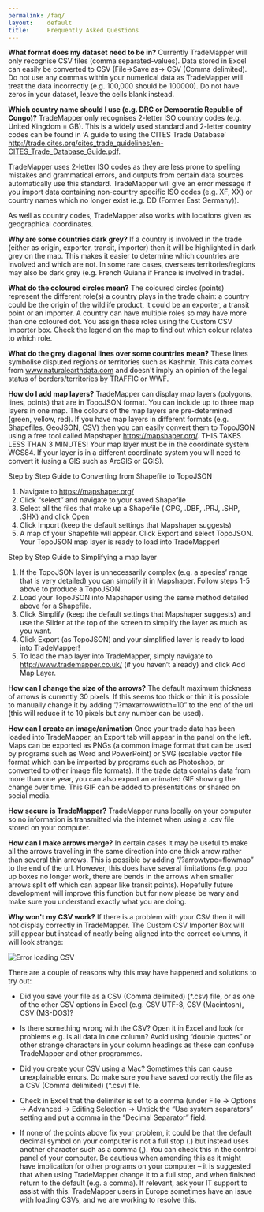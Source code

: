 ```yaml
---
permalink: /faq/
layout:    default
title:     Frequently Asked Questions
---
```


__What format does my dataset need to be in?__
   Currently TradeMapper will only recognise CSV files (comma separated-values). Data stored in Excel can easily be converted to CSV (File->Save as-> CSV (Comma delimited). Do not use any commas within your numerical data as TradeMapper will treat the data incorrectly (e.g. 100,000 should be 100000). Do not have zeros in your dataset, leave the cells blank instead.

__Which country name should I use (e.g. DRC or Democratic Republic of Congo)?__
   TradeMapper only recognises 2-letter ISO country codes (e.g. United Kingdom = GB). This is a widely used standard and 2-letter country codes can be found in ‘A guide to using the CITES Trade Database’ http://trade.cites.org/cites_trade_guidelines/en-CITES_Trade_Database_Guide.pdf.

TradeMapper uses 2-letter ISO codes as they are less prone to spelling mistakes and grammatical errors, and outputs from certain data sources automatically use this standard. TradeMapper will give an error message if you import data containing non-country specific ISO codes (e.g. XF, XX) or country names which no longer exist (e.g. DD (Former East Germany)).

As well as country codes, TradeMapper also works with locations given as geographical coordinates.

__Why are some countries dark grey?__
If a country is involved in the trade (either as origin, exporter, transit, importer) then it will be highlighted in dark grey on the map. This makes it easier to determine which countries are involved and which are not. In some rare cases, overseas territories/regions may also be dark grey (e.g. French Guiana if France is involved in trade).

__What do the coloured circles mean?__
The coloured circles (points) represent the different role(s) a country plays in the trade chain: a country could be the origin of the wildlife product, it could be an exporter, a transit point or an importer. A country can have multiple roles so may have more than one coloured dot. You assign these roles using the Custom CSV Importer box. Check the legend on the map to find out which colour relates to which role.

__What do the grey diagonal lines over some countries mean?__
These lines symbolise disputed regions or territories such as Kashmir. This data comes from www.naturalearthdata.com and doesn't imply an opinion of the legal status of borders/territories by TRAFFIC or WWF.

__How do I add map layers?__
TradeMapper can display map layers (polygons, lines, points) that are in TopoJSON format. You can include up to three map layers in one map. The colours of the map layers are pre-determined (green, yellow, red).
If you have map layers in different formats (e.g. Shapefiles, GeoJSON, CSV) then you can easily convert them to TopoJSON using a free tool called Mapshaper https://mapshaper.org/. THIS TAKES LESS THAN 3 MINUTES!
Your map layer must be in the coordinate system WGS84. If your layer is in a different coordinate system you will need to convert it (using a GIS such as ArcGIS or QGIS).

Step by Step Guide to Converting from Shapefile to TopoJSON
1.	Navigate to https://mapshaper.org/
2.	Click “select” and navigate to your saved Shapefile
3.	Select all the files that make up a Shapefile (.CPG, .DBF, .PRJ, .SHP, .SHX) and click Open 
4.	Click Import (keep the default settings that Mapshaper suggests)
5.	A map of your Shapefile will appear. Click Export and select TopoJSON. Your TopoJSON map layer is ready to load into TradeMapper!

Step by Step Guide to Simplifying a map layer
1.	If the TopoJSON layer is unnecessarily complex (e.g. a species’ range that is very detailed) you can simplify it in Mapshaper. Follow steps 1-5 above to produce a TopoJSON. 
2.	Load your TopoJSON into Mapshaper using the same method detailed above for a Shapefile.
3.	Click Simplify (keep the default settings that Mapshaper suggests) and use the Slider at the top of the screen to simplify the layer as much as you want.
4.	Click Export (as TopoJSON) and your simplified layer is ready to load into TradeMapper!
5. To load the map layer into TradeMapper, simply navigate to http://www.trademapper.co.uk/ (if you haven’t already) and click Add Map Layer.   


__How can I change the size of the arrows?__
The default maximum thickness of arrows is currently 30 pixels. If this seems too thick or thin it is possible to manually change it by adding ”/?maxarrowwidth=10” to the end of the url (this will reduce it to 10 pixels but any number can be used).

__How can I create an image/animation__
Once your trade data has been loaded into TradeMapper, an Export tab will appear in the panel on the left. Maps can be exported as PNGs (a common image format that can be used by programs such as Word and PowerPoint) or SVG (scalable vector file format which can be imported by programs such as Photoshop, or converted to other image file formats). If the trade data contains data from more than one year, you can also export an animated GIF showing the change over time. This GIF can be added to presentations or shared on social media.

__How secure is TradeMapper?__
TradeMapper runs locally on your computer so no information is transmitted via the internet when using a .csv file stored on your computer.

__How can I make arrows merge?__
In certain cases it may be useful to make all the arrows travelling in the same direction into one thick arrow rather than several thin arrows. This is possible by adding “/?arrowtype=flowmap” to the end of the url. However, this does have several limitations (e.g. pop up boxes no longer work, there are bends in the arrows when smaller arrows split off which can appear like transit points). Hopefully future development will improve this function but for now please be wary and make sure you understand exactly what you are doing.

__Why won't my CSV work?__
If there is a problem with your CSV then it will not display correctly in TradeMapper. The Custom CSV Importer Box will still appear but instead of neatly being aligned into the correct columns, it will look strange:

![Error loading CSV](https://github.com/trademapper/trademapper-js/blob/gh-pages/CSV_error1.png)

There are a couple of reasons why this may have happened and solutions to try out:
-	Did you save your file as a CSV (Comma delimited) (*.csv) file, or as one of the other CSV options in Excel (e.g. CSV UTF-8, CSV (Macintosh), CSV (MS-DOS)?

-	Is there something wrong with the CSV? Open it in Excel and look for problems e.g. is all data in one column? Avoid using “double quotes” or other strange characters in your column headings as these can confuse TradeMapper and other programmes.

-	Did you create your CSV using a Mac? Sometimes this can cause unexplainable errors. Do make sure you have saved correctly the file as a CSV (Comma delimited) (*.csv) file.

-	Check in Excel that the delimiter is set to a comma (under File -> Options -> Advanced -> Editing Selection -> Untick the “Use system separators” setting and put a comma in the “Decimal Separator” field.

-	If none of the points above fix your problem, it could be that the default decimal symbol on your computer is not a full stop (.) but instead uses another character such as a comma (,).  You can check this in the control panel of your computer. Be cautious when amending this as it might have implication for other programs on your computer – it is suggested that when using TradeMapper change it to a full stop, and when finished return to the default (e.g. a comma). If relevant, ask your IT support to assist with this. TradeMapper users in Europe sometimes have an issue with loading CSVs, and we are working to resolve this.

